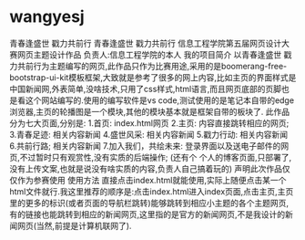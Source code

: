 # wangyesj
青春逢盛世 戳力共前行
青春逢盛世 戳力共前行
信息工程学院第五届网页设计大赛网页主题设计作品
负责人:信息工程学院的本人
我的项目简介
以青春逢盛世 戳力共前行为主题编写的网页,此作品只作为比赛用途,采用的是boomerang-free-bootstrap-ui-kit模板框架,大致就是参考了很多的网上内容,比如主页的界面样式是中国新闻网,外表简单,没啥技术,只用了css样式,html语言,而且网页底部的页脚也是看这个网站编写的.使用的编写软件是vs code,测试使用的是笔记本自带的edge浏览器,主页的轮播图是一个模块,其他的模块基本就是框架自带的板块了.
此作品分为七大页面,分别是:
1.首页:	index.html网页
2.主页:	内容直接跳转相应的网页;
3.青春足迹:	相关内容新闻
4.盛世风采:	相关内容新闻
5.戳力行动:	相关内容新闻
6.共前行路;	相关内容新闻
7.加入我们，共绘未来:	登录界面以及送电子邮件的网页,不过暂时只有观赏性,没有实质的后端操作;
(还有个 个人的博客页面,只部署了,没有上传文案,也就是说没有啥实质的内容,负责人自己搞着玩的)
声明此次作品仅仅作为参赛使用
使用方法
直接点击index.html就能使用,实际上随便点击某一个html文件就行.我这里推荐的顺序是:点击index.html进入index页面,点击主页,主页里的更多的标识(或者页面的导航栏跳转)能够跳转到相应小主题的各个主题网页,有的链接也能跳转到相应的新闻网页,这里指的是官方的新闻网页,不是我设计的新闻网页(当然,前提是计算机联网了).
